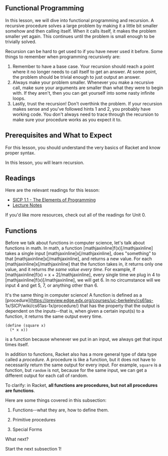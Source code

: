 ## Functional Programming

In this lesson, we will dive into functional programming and recursion. A recursive procedure solves a large problem by making it a little bit smaller somehow and then calling itself. When it calls itself, it makes the problem smaller yet again. This continues until the problem is small enough to be trivially solved.

Recursion can be hard to get used to if you
have never used it before. Some things to remember when programming
recursively are:

  1. Remember to have a base case. Your recursion should reach a point where it no longer needs to call itself to get an answer. At some point, the problem should be trivial enough to just output an answer.
  2. Always make your problem smaller. Whenever you make a recursive call, make sure your arguments are smaller than what they were to begin with. If they aren't, then you can get yourself into some nasty infinite loops.
  3. Lastly, trust the recursion! Don't overthink the problem. If your recursion makes sense and you've followed hints 1 and 2, you probably have working code. You don't always need to trace through the recursion to make sure your procedure works as you expect it to.

## Prerequisites and What to Expect

For this lesson, you should understand the very basics of Racket and know
proper syntax.

In this lesson, you will learn recursion.

## Readings

Here are the relevant readings for this lesson:

  * [SICP 1.1 - The Elements of Programming](http://mitpress.mit.edu/sicp/full-text/book/book-Z-H-10.html#%25_sec_1.1)
  * [Lecture Notes](https://docs.google.com/document/d/1_E7HFl1F0L-CCkL3UJfBtdhMwIRuMHuMzy05ByYn7Fk/edit)

If you'd like more resources, check out all of the readings for Unit 0.


## Functions

Before we talk about functions in computer science, let's talk about functions
in math. In math, a function [mathjaxinline]f(x)[/mathjaxinline] takes a single input [mathjaxinline]x[/mathjaxinline], does
"something" to that [mathjaxinline]x[/mathjaxinline], and returns a new value. For each [mathjaxinline]x[/mathjaxinline] that the
function takes in, it returns only one value, and it returns _the same value
every time_. For example, if [mathjaxinline]f(x) = x + 2[/mathjaxinline], every single time we plug in 4 to
[mathjaxinline]f(x)[/mathjaxinline], we will get 6. In no circumstance will we input 4 and get 5, 7, or anything other than 6.

It's the same thing in computer science! A function is defined as a
[procedure](https://preview.edge.edx.org/courses/uc-berkeley/cs61as-
1x/SICP/wiki/cs61as-1x/procedure/) that has the property that the output is
dependent on the inputs--that is, when given a certain input(s) to a function,
it returns the same output every time.

```
(define (square x)
  (* x x))
```

is a function because whenever we put in an input, we always get that input
times itself.

In addition to functions, Racket also has a more general type of data type
called a _procedure_. A procedure is like a function, but it does not have to
necessarily return the same output for every input. For example, `square` is a
function, but `random` is not, because for the same input, we can get a
different output for each call of random.

To clarify: in Racket, **all functions are procedures, but not all procedures
are functions**.

Here are some things covered in this subsection:

1. Functions--what they are, how to define them.

2. Primitive procedures

3. Special Forms

What next?

Start the next subsection 1!

